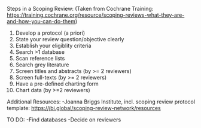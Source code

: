 Steps in a Scoping Review:
(Taken from Cochrane Training: https://training.cochrane.org/resource/scoping-reviews-what-they-are-and-how-you-can-do-them)

1. Develop a protocol (a priori)
2. State your review question/objective clearly
3. Establish your eligiblity criteria
4. Search >1 database
5. Scan reference lists
6. Search grey literature
7. Screen titles and abstracts (by >= 2 reviewers)
8. Screen full-texts (by >= 2 reviewers)
9. Have a pre-defined charting form
10. Chart data (by >=2 reviewers)

Additional Resources:
-Joanna Briggs Institute, incl. scoping review protocol template: https://jbi.global/scoping-review-network/resources

TO DO:
-Find databases
-Decide on reviewers

